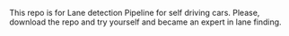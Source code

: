 This repo is for Lane detection Pipeline for self driving cars. Please, download the repo and try yourself and became an expert in lane finding. 
